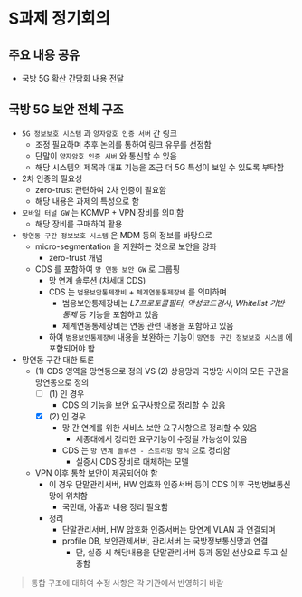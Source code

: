 # S과제 정기회의

## 주요 내용 공유
- 국방 5G 확산 간담회 내용 전달

## 국방 5G 보안 전체 구조
- `5G 정보보호 시스템` 과 `양자암호 인증 서버` 간 링크
  - 조정 필요하며 추후 논의를 통하여 링크 유무를 선정함
  - 단말이 `양자암호 인증 서버` 와 통신할 수 있음
  - 해당 시스템의 제목과 대표 기능을 조금 더 5G 특성이 보일 수 있도록 부탁함
- 2차 인증의 필요성
  - zero-trust 관련하여 2차 인증이 필요함
  - 해당 내용은 과제의 특성으로 함
- `모바일 터널 GW` 는 KCMVP + VPN 장비를 의미함
  - 해당 장비를 구매하여 활용
- `망연동 구간 정보보호 시스템` 은 MDM 등의 정보를 바탕으로
  - micro-segmentation 을 지원하는 것으로 보안을 강화
    - zero-trust 개념
  - CDS 를 포함하여 `망 연동 보안 GW` 로 그룹핑
    - 망 연계 솔루션 (차세대 CDS)
    - CDS 는 `범용보안통제장비` + `체계연동통제장비` 를 의미하며
      - 범용보안통제장비는 _L7프로토콜필터_, _악성코드검사_, _Whitelist 기반 통제_ 등 기능을 포함하고 있음
      - 체계연동통제장비는 연동 관련 내용을 포함하고 있음
    - 하여 `범용보안통제장비` 내용을 보완하는 기능이 `망연동 구간 정보보호 시스템` 에 포함되어야 함
- 망연동 구간 대한 토론
  - (1) CDS 영역을 망연동으로 정의 VS (2) 상용망과 국방망 사이의 모든 구간을 망연동으로 정의
    - [ ] (1) 인 경우
      - CDS 의 기능을 보안 요구사항으로 정리할 수 있음
    - [x] (2) 인 경우
      - 망 간 연계를 위한 서비스 보안 요구사항으로 정리할 수 있음
        - 세종대에서 정리한 요구기능이 수정될 가능성이 있음
      - CDS 는 `망 연계 솔루션 - 스트리밍 방식` 으로 정리함
        - 실증시 CDS 장비로 대체하는 모델
  - VPN 이후 통합 보안이 제공되어야 함
    - 이 경우 단말관리서버, HW 암호화 인증서버 등이 CDS 이후 국방벙보통신망에 위치함
      - 국민대, 아홉과 내용 정리 필요함
    - 정리
      - 단말관리서버, HW 암호화 인증서버는 망연계 VLAN 과 연결되며
      - profile DB, 보안관제서버, 관리서버 는 국방정보통신망과 연결
        - 단, 실증 시 해당내용을 단말관리서버 등과 동일 선상으로 두고 실증함
      
> 통합 구조에 대하여 수정 사항은 각 기관에서 반영하기 바람

